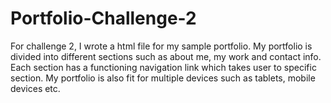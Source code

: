 # Portfolio-Challenge-2
For challenge 2, I wrote a html file for my sample portfolio. My portfolio is divided into different sections such as about me, my work and contact info. Each section has a functioning navigation link which takes user to specific section. My portfolio is also fit for multiple devices  such as tablets, mobile devices etc.
